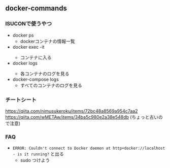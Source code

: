 ## docker-commands

### ISUCONで使うやつ
- docker ps
  - dockerコンテナの情報一覧
- docker exec -it <container-id> <command>
  - コンテナに入る
- docker logs <container-id>
  - 各コンテナのログを見る
- docker-compose logs
  - すべてのコンテナのログを見る

### チートシート
https://qiita.com/nimusukeroku/items/72bc48a8569a954c7aa2
https://qiita.com/wMETAw/items/34ba5c980e2a38e548db (ちょっと古いので注意)


### FAQ
- `ERROR: Couldn't connect to Docker daemon at http+docker://localhost - is it running?` と出る
  - sudo つけよう

